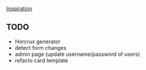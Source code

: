 [Inspiration](https://kaizoku.hashnode.dev/double-blind-passwords-aka-horcruxing#double-blind-passwords-aka-horcruxing)
## TODO
+ Horcrux generator
+ detect form changes
+ admin page (update username/password of users)
+ refacto card template
